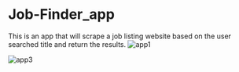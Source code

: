 # Job-Finder_app

This is an app that will scrape a job listing website based on the user searched title and return the results.
![app1](https://user-images.githubusercontent.com/70890685/131971931-190459e9-5f98-428d-bb45-86a9c1066aaf.PNG)

![app3](https://user-images.githubusercontent.com/70890685/131971955-bebe095c-6d03-4145-8e64-f2bf5492fbfc.PNG)
